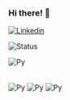### Hi there! 👋

[![Linkedin](https://img.shields.io/badge/LinkedIn-0077B5?style=for-the-badge&logo=linkedin&logoColor=white/)](https://www.linkedin.com/in/tiagosouzaolv)

![Status](https://github-readme-stats.vercel.app/api?username=TiagoSouza2000&theme=dracula)

![Py]()

<div style="display: inline_block"><br/>
  <img align="center" alt="Py" src="https://img.shields.io/badge/Python-14354C?style=for-the-badge&logo=python&logoColor=white"/>
  
   <img align="center" alt="Py" src="https://img.shields.io/badge/Java-ED8B00?style=for-the-badge&logo=openjdk&logoColor=white"/>
   
   <img align="center" alt="Py" src=" https://img.shields.io/badge/MySQL-00000F?style=for-the-badge&logo=mysql&logoColor=white"/>
  
</div>
